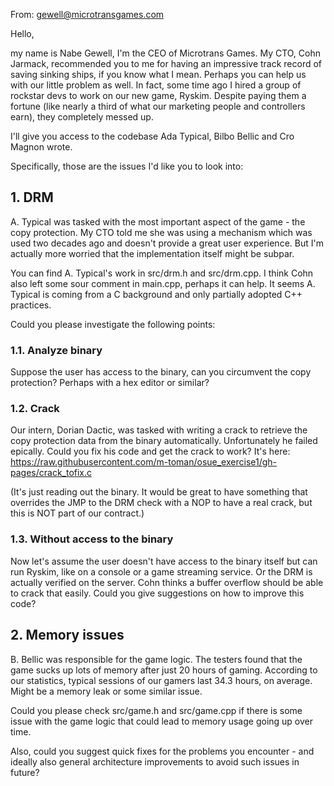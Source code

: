 From: gewell@microtransgames.com

Hello,

my name is Nabe Gewell, I'm the CEO of Microtrans Games. My CTO, Cohn Jarmack, recommended you to me for having an impressive track record of saving sinking ships, if you know what I mean. Perhaps you can help us with our little problem as well. In fact, some time ago I hired a group of rockstar devs to work on our new game, Ryskim. Despite paying them a fortune (like nearly a third of what our marketing people and controllers earn), they completely messed up. 

I'll give you access to the codebase Ada Typical, Bilbo Bellic and Cro Magnon wrote.

Specifically, those are the issues I'd like you to look into:

## 1. DRM
A. Typical was tasked with the most important aspect of the game - the copy protection. My CTO told me she was using a mechanism which was used two decades ago and doesn't provide a great user experience. But I'm actually more worried that the implementation itself might be subpar. 

You can find A. Typical's work in src/drm.h and src/drm.cpp. I think Cohn also left some sour comment in main.cpp, perhaps it can help. It seems A. Typical is coming from a C background and only partially adopted C++ practices.

Could you please investigate the following points:

### 1.1. Analyze binary

Suppose the user has access to the binary, can you circumvent the copy protection? Perhaps with a hex editor or similar?

### 1.2. Crack

Our intern, Dorian Dactic, was tasked with writing a crack to retrieve the copy protection data from the binary automatically. Unfortunately he failed epically.
Could you fix his code and get the crack to work?
It's here: https://raw.githubusercontent.com/m-toman/osue_exercise1/gh-pages/crack_tofix.c

(It's just reading out the binary. It would be great to have something that overrides the JMP to the DRM check with a NOP to have a real crack, but this is NOT part of our contract.)

### 1.3. Without access to the binary

Now let's assume the user doesn't have access to the binary itself but can run Ryskim, like on a console or a game streaming service. Or the DRM is actually verified on the server. Cohn thinks a buffer overflow should be able to crack that easily.
Could you give suggestions on how to improve this code?


## 2. Memory issues

B. Bellic was responsible for the game logic. The testers found that the game sucks up lots of memory after just 20 hours of gaming. According to our statistics, typical sessions of our gamers last 34.3 hours, on average.
Might be a memory leak or some similar issue.

Could you please check src/game.h and src/game.cpp if there is some issue with the game logic that could lead to memory usage going up over time.

Also, could you suggest quick fixes for the problems you encounter - and ideally also general architecture improvements to avoid such issues in future?
